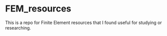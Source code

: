 FEM_resources
=============

This is a repo for Finite Element resources that I found useful for studying or researching.
